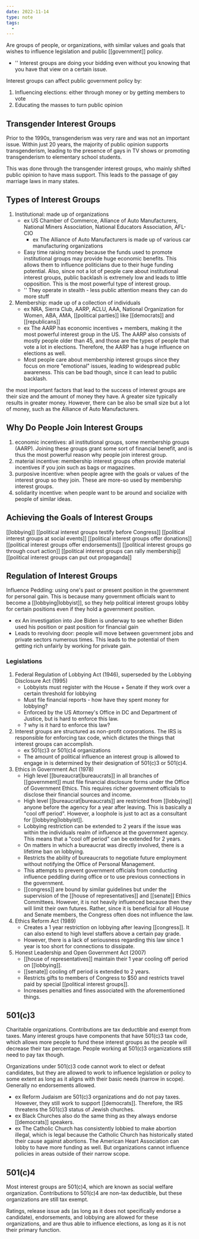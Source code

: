 ```yaml
---
date: 2022-11-14
type: note
tags:
  -
---
```


Are groups of people, or organizations, with similar values and goals that wishes to influence legislation and public [[government]] policy.
- '' Interest groups are doing your bidding even without you knowing that you have that view on a certain issue.

Interest groups can affect public government policy by:
1. Influencing elections: either through money or by getting members to vote
2. Educating the masses to turn public opinion

## Transgender Interest Groups
Prior to the 1990s, transgenderism was very rare and was not an important issue. Within just 20 years, the majority of public opinion supports transgenderism, leading to the presence of gays in TV shows or promoting transgenderism to elementary school students.

This was done through the transgender interest groups, who mainly shifted public opinion to have mass support. This leads to the passage of gay marriage laws in many states.

## Types of Interest Groups
1. Institutional: made up of organizations
	- ex US Chamber of Commerce, Alliance of Auto Manufacturers, National Miners Association, National Educators Association, AFL-CIO
		- ex The Alliance of Auto Manufacturers is made up of various car manufacturing organizations
	- Easy time raising money because the funds used to promote institutional groups may provide huge economic benefits. This allows them to influence politicians due to their huge funding potential. Also, since not a lot of people care about institutional interest groups, public backlash is extremely low and leads to little opposition. This is the most powerful type of interest group.
	- '' They operate in stealth - less public attention means they can do more stuff
2. Membership: made up of a collection of individuals
	- ex NRA, Sierra Club, AARP, ACLU, AAA, National Organization for Women, ABA, AMA, [[political parties]] like [[democrats]] and [[republicans]]
	- ex The AARP has economic incentives + members, making it the most powerful interest group in the US. The AARP also consists of mostly people older than 45, and those are the types of people that vote a lot in elections. Therefore, the AARP has a huge influence on elections as well.
	- Most people care about membership interest groups since they focus on more "emotional" issues, leading to widespread public awareness. This can be bad though, since it can lead to public backlash.

the most important factors that lead to the success of interest groups are their size and the amount of money they have. A greater size typically results in greater money. However, there can be also be small size but a lot of money, such as the Alliance of Auto Manufacturers.

## Why Do People Join Interest Groups
1. economic incentives: all institutional groups, some membership groups (AARP). Joining these groups grant some sort of financial benefit, and is thus the most powerful reason why people join interest group.
2. material incentive: membership interest groups often provide material incentives if you join such as bags or magazines.
3. purposive incentive: when people agree with the goals or values of the interest group so they join. These are more-so used by membership interest groups.
4. solidarity incentive: when people want to be around and socialize with people of similar ideas.

## Achieving the Goals of Interest Groups
[[lobbying]]
[[political interest groups testify before Congress]]
[[political interest groups at social events]]
[[political interest groups offer donations]]
[[political interest groups offer endorsements]]
[[political interest groups go through court action]]
[[political interest groups can rally membership]]
[[political interest groups can put out propaganda]]

## Regulation of Interest Groups
Influence Peddling: using one's past or present position in the government for personal gain. This is because many government officials want to become a [[lobbying|lobbyist]], so they help political interest groups lobby for certain positions even if they hold a government position.
- ex An investigation into Joe Biden is underway to see whether Biden used his position or past position for financial gain
- Leads to revolving door: people will move between government jobs and private sectors numerous times. This leads to the potential of them getting rich unfairly by working for private gain.

### Legislations
1. Federal Regulation of Lobbying Act (1946), superseded by the Lobbying Disclosure Act (1995)
	- Lobbyists must register with the House + Senate if they work over a certain threshold for lobbying
	- Must file financial reports - how have they spent money for lobbying?
	- Enforced by the US Attorney's Office in DC and Department of Justice, but is hard to enforce this law.
	- ? why is it hard to enforce this law?
2. Interest groups are structured as non-profit corporations. The IRS is responsible for enforcing tax code, which dictates the things that interest groups can accomplish.
	- ex 501(c)3 or 501(c)4 organizations
	- The amount of political influence an interest group is allowed to engage in is determined by their designation of 501(c)3 or 501(c)4.
3. Ethics in Government Act (1978)
	- High level [[bureaucrat|bureaucrats]] in all branches of [[government]] must file financial disclosure forms under the Office of Government Ethics. This requires richer government officials to disclose their financial sources and income.
	- High level [[bureaucrat|bureaucrats]] are restricted from [[lobbying]] anyone before the agency for a year after leaving. This is basically a "cool off period". However, a loophole is just to act as a consultant for [[lobbying|lobbyist]].
	- Lobbying restriction can be extended to 2 years if the issue was within the individuals realm of influence at the government agency. This means that a "cool off period" can be extended for 2 years.
	- On matters in which a bureaucrat was directly involved, there is a lifetime ban on lobbying.
	- Restricts the ability of bureaucrats to negotiate future employment without notifying the Office of Personal Management.
	- This attempts to prevent government officials from conducting influence peddling during office or to use previous connections in the government.
	- [[congress]] are bound by similar guidelines but under the supervision of the [[house of representatives]] and [[senate]] Ethics Committees. However, it is not heavily influenced because then they will limit their own futures. Rather, since it is beneficial for all House and Senate members, the Congress often does not influence the law.
4. Ethics Reform Act (1989)
	- Creates a 1 year restriction on lobbying after leaving [[congress]]. It can also extend to high level staffers above a certain pay grade.
	- However, there is a lack of seriousness regarding this law since 1 year is too short for connections to dissipate.
5. Honest Leadership and Open Government Act (2007)
	- [[house of representatives]] maintain their 1 year cooling off period on [[lobbying]].
	- [[senate]] cooling off period is extended to 2 years.
	- Restricts gifts to members of Congress to $50 and restricts travel paid by special [[political interest groups]].
	- Increases penalties and fines associated with the aforementioned things.

## 501(c)3
Charitable organizations. Contributions are tax deductible and exempt from taxes. Many interest groups have components that have 501(c)3 tax code, which allows more people to fund these interest groups as the people will decrease their tax percentage. People working at 501(c)3 organizations still need to pay tax though.

Organizations under 501(c)3 code cannot work to elect or defeat candidates, but they are allowed to work to influence legislation or policy to some extent as long as it aligns with their basic needs (narrow in scope). Generally no endorsements allowed.
- ex Reform Judaism are 501(c)3 organizations and do not pay taxes. However, they still work to support [[democrats]]. Therefore, the IRS threatens the 501(c)3 status of Jewish churches.
- ex Black Churches also do the same thing as they always endorse [[democrats]] speakers.
- ex The Catholic Church has consistently lobbied to make abortion illegal, which is legal because the Catholic Church has historically stated their cause against abortions. The American Heart Association can lobby to have more funding as well. But organizations cannot influence policies in areas outside of their narrow scope.

## 501(c)4
Most interest groups are 501(c)4, which are known as social welfare organization. Contributions to 501(c)4 are non-tax deductible, but these organizations are still tax exempt.

Ratings, release issue ads (as long as it does not specifically endorse a candidate), endorsements, and lobbying are allowed for these organizations, and are thus able to influence elections, as long as it is not their primary function.
